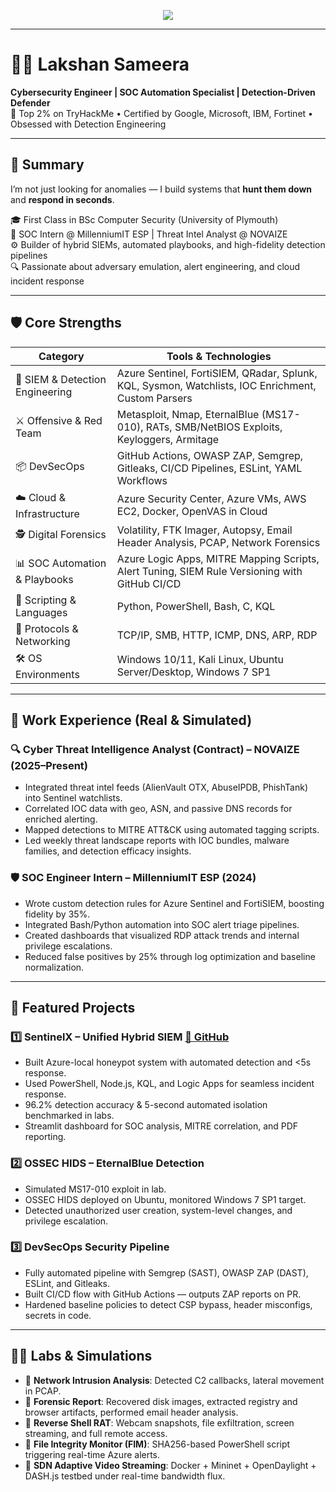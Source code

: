 <!-- Banner -->
<p align="center">
  <img src="https://readme-typing-svg.demolab.com?font=Fira+Code&size=24&pause=1000&center=true&vCenter=true&width=1000&lines=Hey%2C+I'm+Lakshan+Sameera+%F0%9F%87%B1%F0%9F%87%B0;Cybersecurity+Engineer+%7C+Threat+Hunter+%7C+SOC+Automation+Specialist;Detection-first+Defense+Architect+%7C+Purple+Team+Operative;Let's+turn+logs+into+action.">
</p>

---

# 👨‍💻 Lakshan Sameera  
**Cybersecurity Engineer | SOC Automation Specialist | Detection-Driven Defender**  
🧠 Top 2% on TryHackMe • Certified by Google, Microsoft, IBM, Fortinet • Obsessed with Detection Engineering

---

## 🧠 Summary

I’m not just looking for anomalies — I build systems that **hunt them down** and **respond in seconds**.

🎓 First Class in BSc Computer Security (University of Plymouth)  
💼 SOC Intern @ MillenniumIT ESP | Threat Intel Analyst @ NOVAIZE  
⚙️ Builder of hybrid SIEMs, automated playbooks, and high-fidelity detection pipelines  
🔍 Passionate about adversary emulation, alert engineering, and cloud incident response

---

## 🛡️ Core Strengths

| Category                         | Tools & Technologies                                                                                                                                       |
|----------------------------------|-----------------------------------------------------------------------------------------------------------------------------------------------------------|
| 🧠 SIEM & Detection Engineering  | Azure Sentinel, FortiSIEM, QRadar, Splunk, KQL, Sysmon, Watchlists, IOC Enrichment, Custom Parsers                                                       |
| ⚔️ Offensive & Red Team          | Metasploit, Nmap, EternalBlue (MS17-010), RATs, SMB/NetBIOS Exploits, Keyloggers, Armitage                                                               |
| 📦 DevSecOps                     | GitHub Actions, OWASP ZAP, Semgrep, Gitleaks, CI/CD Pipelines, ESLint, YAML Workflows                                                                    |
| ☁️ Cloud & Infrastructure        | Azure Security Center, Azure VMs, AWS EC2, Docker, OpenVAS in Cloud                                                                                      |
| 🕵️ Digital Forensics             | Volatility, FTK Imager, Autopsy, Email Header Analysis, PCAP, Network Forensics                                                                          |
| 📊 SOC Automation & Playbooks    | Azure Logic Apps, MITRE Mapping Scripts, Alert Tuning, SIEM Rule Versioning with GitHub CI/CD                                                            |
| 📜 Scripting & Languages         | Python, PowerShell, Bash, C, KQL                                                                                                                          |
| 🔗 Protocols & Networking        | TCP/IP, SMB, HTTP, ICMP, DNS, ARP, RDP                                                                                                                    |
| 🛠️ OS Environments               | Windows 10/11, Kali Linux, Ubuntu Server/Desktop, Windows 7 SP1                                                                                          |

---

## 💼 Work Experience (Real & Simulated)

### 🔍 Cyber Threat Intelligence Analyst (Contract) – NOVAIZE (2025–Present)
- Integrated threat intel feeds (AlienVault OTX, AbuseIPDB, PhishTank) into Sentinel watchlists.
- Correlated IOC data with geo, ASN, and passive DNS records for enriched alerting.
- Mapped detections to MITRE ATT&CK using automated tagging scripts.
- Led weekly threat landscape reports with IOC bundles, malware families, and detection efficacy insights.

### 🛡️ SOC Engineer Intern – MillenniumIT ESP (2024)
- Wrote custom detection rules for Azure Sentinel and FortiSIEM, boosting fidelity by 35%.
- Integrated Bash/Python automation into SOC alert triage pipelines.
- Created dashboards that visualized RDP attack trends and internal privilege escalations.
- Reduced false positives by 25% through log optimization and baseline normalization.

---

## 📂 Featured Projects

### 1️⃣ SentinelX – Unified Hybrid SIEM [🔗 GitHub](https://github.com/Lsam18/SentinelX-Hybrid-SIEM)
- Built Azure-local honeypot system with automated detection and <5s response.
- Used PowerShell, Node.js, KQL, and Logic Apps for seamless incident response.
- 96.2% detection accuracy & 5-second automated isolation benchmarked in labs.
- Streamlit dashboard for SOC analysis, MITRE correlation, and PDF reporting.

### 2️⃣ OSSEC HIDS – EternalBlue Detection
- Simulated MS17-010 exploit in lab.
- OSSEC HIDS deployed on Ubuntu, monitored Windows 7 SP1 target.
- Detected unauthorized user creation, system-level changes, and privilege escalation.

### 3️⃣ DevSecOps Security Pipeline
- Fully automated pipeline with Semgrep (SAST), OWASP ZAP (DAST), ESLint, and Gitleaks.
- Built CI/CD flow with GitHub Actions — outputs ZAP reports on PR.
- Hardened baseline policies to detect CSP bypass, header misconfigs, secrets in code.

---

## 🕵️‍♂️ Labs & Simulations

- 🔬 **Network Intrusion Analysis**: Detected C2 callbacks, lateral movement in PCAP.
- 🧠 **Forensic Report**: Recovered disk images, extracted registry and browser artifacts, performed email header analysis.
- 🐚 **Reverse Shell RAT**: Webcam snapshots, file exfiltration, screen streaming, and full remote access.
- 🔄 **File Integrity Monitor (FIM)**: SHA256-based PowerShell script triggering real-time Azure alerts.
- 🎥 **SDN Adaptive Video Streaming**: Docker + Mininet + OpenDaylight + DASH.js testbed under real-time bandwidth flux.
